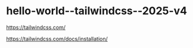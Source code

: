 # hello-world--tailwindcss--2025-v4

https://tailwindcss.com/

https://tailwindcss.com/docs/installation/

